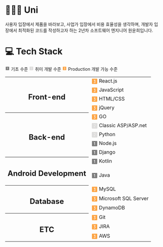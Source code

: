 <h1><b> 👩🏽‍💻 Uni </b></h1>

사용자 입장에서 제품을 바라보고, 사업가 입장에서 비용 효율성을 생각하며​,
개발자 입장에서 최적화된 코드를 작성하고자 하는 2년차 소프트웨어 엔지니어 원윤희입니다.

<h1><b>💻 Tech Stack</b></h1>
    <svg fill="#7d7d7d" width="15" height="15" viewBox="0 0 256 256" id="Flat" xmlns="http://www.w3.org/2000/svg" stroke="#dedede"><g id="SVGRepo_bgCarrier" stroke-width="0"></g><g id="SVGRepo_tracerCarrier" stroke-linecap="round" stroke-linejoin="round"></g><g id="SVGRepo_iconCarrier"> <path d="M208,32H48A16.02085,16.02085,0,0,0,32,48V208a16.02085,16.02085,0,0,0,16,16H208a16.02085,16.02085,0,0,0,16-16V48A16.02085,16.02085,0,0,0,208,32ZM139.99219,175.99219a8,8,0,0,1-16,0V98.95313l-11.54688,7.69531a7.99982,7.99982,0,1,1-8.875-13.3125l23.98438-15.99219A7.99941,7.99941,0,0,1,139.99219,84Z"></path> </g></svg> 기초 수준
    <svg fill="#dedede" width="15" height="15" viewBox="0 0 256 256" id="Flat" xmlns="http://www.w3.org/2000/svg" stroke="#633c1c"><g id="SVGRepo_bgCarrier" stroke-width="0"></g><g id="SVGRepo_tracerCarrier" stroke-linecap="round" stroke-linejoin="round"></g><g id="SVGRepo_iconCarrier"> <path d="M208,32H48A16.01833,16.01833,0,0,0,32,48V208a16.01833,16.01833,0,0,0,16,16H208a16.01833,16.01833,0,0,0,16-16V48A16.01833,16.01833,0,0,0,208,32ZM152,167.99414a8,8,0,0,1,0,16H104.31738c-.10644.0044-.21191.00635-.31836.00635a8.00251,8.00251,0,0,1-6.30078-12.93164L141.37012,112.793a16.0039,16.0039,0,1,0-28.11621-15.01856A8,8,0,1,1,98.51758,91.542a32.00411,32.00411,0,1,1,56.01269,30.35547c-.07324.10791-.14843.21436-.22754.31836l-34.30566,45.77832Z"></path> </g></svg> 취미 개발 수준
    <svg fill="#fda342" width="15" height="15"viewBox="0 0 256 256" id="Flat" xmlns="http://www.w3.org/2000/svg"><g id="SVGRepo_bgCarrier" stroke-width="0"></g><g id="SVGRepo_tracerCarrier" stroke-linecap="round" stroke-linejoin="round"></g><g id="SVGRepo_iconCarrier"> <path d="M208,32H48A16.01833,16.01833,0,0,0,32,48V208a16.01833,16.01833,0,0,0,16,16H208a16.01833,16.01833,0,0,0,16-16V48A16.01833,16.01833,0,0,0,208,32ZM149.457,177.45654a35.9963,35.9963,0,0,1-50.90723,0,8.00018,8.00018,0,0,1,11.31446-11.31347,19.99683,19.99683,0,1,0,14.13965-34.13868,7.99971,7.99971,0,0,1-6.55469-12.58642L136.63281,92H104a8,8,0,0,1,0-16h47.99414a7.99973,7.99973,0,0,1,6.55469,12.58643L137.5332,118.62305A36.01783,36.01783,0,0,1,149.457,177.45654Z"></path> </g></svg> Production 개발 가능 수준

<table>
  <tr>
    <th rowspan="4"><h2>Front-end</h2></th>
    <td style="display:flex"><div style="margin-right:3px;">
        <svg fill="#fda342" width="23" height="23"viewBox="0 0 256 256" id="Flat" xmlns="http://www.w3.org/2000/svg"><g id="SVGRepo_bgCarrier" stroke-width="0"></g><g id="SVGRepo_tracerCarrier" stroke-linecap="round" stroke-linejoin="round"></g><g id="SVGRepo_iconCarrier"> <path d="M208,32H48A16.01833,16.01833,0,0,0,32,48V208a16.01833,16.01833,0,0,0,16,16H208a16.01833,16.01833,0,0,0,16-16V48A16.01833,16.01833,0,0,0,208,32ZM149.457,177.45654a35.9963,35.9963,0,0,1-50.90723,0,8.00018,8.00018,0,0,1,11.31446-11.31347,19.99683,19.99683,0,1,0,14.13965-34.13868,7.99971,7.99971,0,0,1-6.55469-12.58642L136.63281,92H104a8,8,0,0,1,0-16h47.99414a7.99973,7.99973,0,0,1,6.55469,12.58643L137.5332,118.62305A36.01783,36.01783,0,0,1,149.457,177.45654Z"></path> </g></svg>
    </div>React.js </td>
  </tr>
  <tr>
        <td style="display:flex"><div style="margin-right:3px;">
        <svg fill="#fda342" width="23" height="23"viewBox="0 0 256 256" id="Flat" xmlns="http://www.w3.org/2000/svg"><g id="SVGRepo_bgCarrier" stroke-width="0"></g><g id="SVGRepo_tracerCarrier" stroke-linecap="round" stroke-linejoin="round"></g><g id="SVGRepo_iconCarrier"> <path d="M208,32H48A16.01833,16.01833,0,0,0,32,48V208a16.01833,16.01833,0,0,0,16,16H208a16.01833,16.01833,0,0,0,16-16V48A16.01833,16.01833,0,0,0,208,32ZM149.457,177.45654a35.9963,35.9963,0,0,1-50.90723,0,8.00018,8.00018,0,0,1,11.31446-11.31347,19.99683,19.99683,0,1,0,14.13965-34.13868,7.99971,7.99971,0,0,1-6.55469-12.58642L136.63281,92H104a8,8,0,0,1,0-16h47.99414a7.99973,7.99973,0,0,1,6.55469,12.58643L137.5332,118.62305A36.01783,36.01783,0,0,1,149.457,177.45654Z"></path> </g></svg>
    </div>JavaScript</td>
  </tr>
  <tr>
        <td style="display:flex"><div style="margin-right:3px;">
        <svg fill="#fda342" width="23" height="23"viewBox="0 0 256 256" id="Flat" xmlns="http://www.w3.org/2000/svg"><g id="SVGRepo_bgCarrier" stroke-width="0"></g><g id="SVGRepo_tracerCarrier" stroke-linecap="round" stroke-linejoin="round"></g><g id="SVGRepo_iconCarrier"> <path d="M208,32H48A16.01833,16.01833,0,0,0,32,48V208a16.01833,16.01833,0,0,0,16,16H208a16.01833,16.01833,0,0,0,16-16V48A16.01833,16.01833,0,0,0,208,32ZM149.457,177.45654a35.9963,35.9963,0,0,1-50.90723,0,8.00018,8.00018,0,0,1,11.31446-11.31347,19.99683,19.99683,0,1,0,14.13965-34.13868,7.99971,7.99971,0,0,1-6.55469-12.58642L136.63281,92H104a8,8,0,0,1,0-16h47.99414a7.99973,7.99973,0,0,1,6.55469,12.58643L137.5332,118.62305A36.01783,36.01783,0,0,1,149.457,177.45654Z"></path> </g></svg>
    </div>HTML/CSS</td>
  </tr>
  <tr>
        <td style="display:flex"><div style="margin-right:3px;">
        <svg fill="#fda342" width="23" height="23"viewBox="0 0 256 256" id="Flat" xmlns="http://www.w3.org/2000/svg"><g id="SVGRepo_bgCarrier" stroke-width="0"></g><g id="SVGRepo_tracerCarrier" stroke-linecap="round" stroke-linejoin="round"></g><g id="SVGRepo_iconCarrier"> <path d="M208,32H48A16.01833,16.01833,0,0,0,32,48V208a16.01833,16.01833,0,0,0,16,16H208a16.01833,16.01833,0,0,0,16-16V48A16.01833,16.01833,0,0,0,208,32ZM149.457,177.45654a35.9963,35.9963,0,0,1-50.90723,0,8.00018,8.00018,0,0,1,11.31446-11.31347,19.99683,19.99683,0,1,0,14.13965-34.13868,7.99971,7.99971,0,0,1-6.55469-12.58642L136.63281,92H104a8,8,0,0,1,0-16h47.99414a7.99973,7.99973,0,0,1,6.55469,12.58643L137.5332,118.62305A36.01783,36.01783,0,0,1,149.457,177.45654Z"></path> </g></svg>
    </div>jQuery</td>
  </tr>
  <tr>
    <th rowspan="5"><h2>Back-end</h2></th>
        <td style="display:flex"><div style="margin-right:3px;">
        <svg fill="#fda342" width="23" height="23"viewBox="0 0 256 256" id="Flat" xmlns="http://www.w3.org/2000/svg"><g id="SVGRepo_bgCarrier" stroke-width="0"></g><g id="SVGRepo_tracerCarrier" stroke-linecap="round" stroke-linejoin="round"></g><g id="SVGRepo_iconCarrier"> <path d="M208,32H48A16.01833,16.01833,0,0,0,32,48V208a16.01833,16.01833,0,0,0,16,16H208a16.01833,16.01833,0,0,0,16-16V48A16.01833,16.01833,0,0,0,208,32ZM149.457,177.45654a35.9963,35.9963,0,0,1-50.90723,0,8.00018,8.00018,0,0,1,11.31446-11.31347,19.99683,19.99683,0,1,0,14.13965-34.13868,7.99971,7.99971,0,0,1-6.55469-12.58642L136.63281,92H104a8,8,0,0,1,0-16h47.99414a7.99973,7.99973,0,0,1,6.55469,12.58643L137.5332,118.62305A36.01783,36.01783,0,0,1,149.457,177.45654Z"></path> </g></svg>
    </div>GO</td>
  </tr>
  <tr>
        <td style="display:flex"><div style="margin-right:3px;">
        <svg fill="#dedede" width="23" height="23" viewBox="0 0 256 256" id="Flat" xmlns="http://www.w3.org/2000/svg" stroke="#633c1c"><g id="SVGRepo_bgCarrier" stroke-width="0"></g><g id="SVGRepo_tracerCarrier" stroke-linecap="round" stroke-linejoin="round"></g><g id="SVGRepo_iconCarrier"> <path d="M208,32H48A16.01833,16.01833,0,0,0,32,48V208a16.01833,16.01833,0,0,0,16,16H208a16.01833,16.01833,0,0,0,16-16V48A16.01833,16.01833,0,0,0,208,32ZM152,167.99414a8,8,0,0,1,0,16H104.31738c-.10644.0044-.21191.00635-.31836.00635a8.00251,8.00251,0,0,1-6.30078-12.93164L141.37012,112.793a16.0039,16.0039,0,1,0-28.11621-15.01856A8,8,0,1,1,98.51758,91.542a32.00411,32.00411,0,1,1,56.01269,30.35547c-.07324.10791-.14843.21436-.22754.31836l-34.30566,45.77832Z"></path> </g></svg>
    </div>Classic ASP/ASP.net</td>
  </tr>
  <tr>
        <td style="display:flex"><div style="margin-right:3px;">
        <svg fill="#dedede" width="23" height="23" viewBox="0 0 256 256" id="Flat" xmlns="http://www.w3.org/2000/svg" stroke="#633c1c"><g id="SVGRepo_bgCarrier" stroke-width="0"></g><g id="SVGRepo_tracerCarrier" stroke-linecap="round" stroke-linejoin="round"></g><g id="SVGRepo_iconCarrier"> <path d="M208,32H48A16.01833,16.01833,0,0,0,32,48V208a16.01833,16.01833,0,0,0,16,16H208a16.01833,16.01833,0,0,0,16-16V48A16.01833,16.01833,0,0,0,208,32ZM152,167.99414a8,8,0,0,1,0,16H104.31738c-.10644.0044-.21191.00635-.31836.00635a8.00251,8.00251,0,0,1-6.30078-12.93164L141.37012,112.793a16.0039,16.0039,0,1,0-28.11621-15.01856A8,8,0,1,1,98.51758,91.542a32.00411,32.00411,0,1,1,56.01269,30.35547c-.07324.10791-.14843.21436-.22754.31836l-34.30566,45.77832Z"></path> </g></svg>
    </div>Python</td>
  </tr>
  <tr>
        <td style="display:flex"><div style="margin-right:3px;">
        <svg fill="#7d7d7d" width="23" height="23" viewBox="0 0 256 256" id="Flat" xmlns="http://www.w3.org/2000/svg" stroke="#dedede"><g id="SVGRepo_bgCarrier" stroke-width="0"></g><g id="SVGRepo_tracerCarrier" stroke-linecap="round" stroke-linejoin="round"></g><g id="SVGRepo_iconCarrier"> <path d="M208,32H48A16.02085,16.02085,0,0,0,32,48V208a16.02085,16.02085,0,0,0,16,16H208a16.02085,16.02085,0,0,0,16-16V48A16.02085,16.02085,0,0,0,208,32ZM139.99219,175.99219a8,8,0,0,1-16,0V98.95313l-11.54688,7.69531a7.99982,7.99982,0,1,1-8.875-13.3125l23.98438-15.99219A7.99941,7.99941,0,0,1,139.99219,84Z"></path> </g></svg>
    </div>Node.js</td>
  </tr>
  <tr>
        <td style="display:flex"><div style="margin-right:3px;">
        <svg fill="#7d7d7d" width="23" height="23" viewBox="0 0 256 256" id="Flat" xmlns="http://www.w3.org/2000/svg" stroke="#dedede"><g id="SVGRepo_bgCarrier" stroke-width="0"></g><g id="SVGRepo_tracerCarrier" stroke-linecap="round" stroke-linejoin="round"></g><g id="SVGRepo_iconCarrier"> <path d="M208,32H48A16.02085,16.02085,0,0,0,32,48V208a16.02085,16.02085,0,0,0,16,16H208a16.02085,16.02085,0,0,0,16-16V48A16.02085,16.02085,0,0,0,208,32ZM139.99219,175.99219a8,8,0,0,1-16,0V98.95313l-11.54688,7.69531a7.99982,7.99982,0,1,1-8.875-13.3125l23.98438-15.99219A7.99941,7.99941,0,0,1,139.99219,84Z"></path> </g></svg>
    </div>Django</td>
  </tr>
  <tr>
    <th rowspan="2"><h2>Android Development</h2></th>
        <td style="display:flex"><div style="margin-right:3px;">
        <svg fill="#7d7d7d" width="23" height="23" viewBox="0 0 256 256" id="Flat" xmlns="http://www.w3.org/2000/svg" stroke="#dedede"><g id="SVGRepo_bgCarrier" stroke-width="0"></g><g id="SVGRepo_tracerCarrier" stroke-linecap="round" stroke-linejoin="round"></g><g id="SVGRepo_iconCarrier"> <path d="M208,32H48A16.02085,16.02085,0,0,0,32,48V208a16.02085,16.02085,0,0,0,16,16H208a16.02085,16.02085,0,0,0,16-16V48A16.02085,16.02085,0,0,0,208,32ZM139.99219,175.99219a8,8,0,0,1-16,0V98.95313l-11.54688,7.69531a7.99982,7.99982,0,1,1-8.875-13.3125l23.98438-15.99219A7.99941,7.99941,0,0,1,139.99219,84Z"></path> </g></svg>
    </div>Kotlin</td>
  </tr>
  <tr>
        <td style="display:flex"><div style="margin-right:3px;">
        <svg fill="#7d7d7d" width="23" height="23" viewBox="0 0 256 256" id="Flat" xmlns="http://www.w3.org/2000/svg" stroke="#dedede"><g id="SVGRepo_bgCarrier" stroke-width="0"></g><g id="SVGRepo_tracerCarrier" stroke-linecap="round" stroke-linejoin="round"></g><g id="SVGRepo_iconCarrier"> <path d="M208,32H48A16.02085,16.02085,0,0,0,32,48V208a16.02085,16.02085,0,0,0,16,16H208a16.02085,16.02085,0,0,0,16-16V48A16.02085,16.02085,0,0,0,208,32ZM139.99219,175.99219a8,8,0,0,1-16,0V98.95313l-11.54688,7.69531a7.99982,7.99982,0,1,1-8.875-13.3125l23.98438-15.99219A7.99941,7.99941,0,0,1,139.99219,84Z"></path> </g></svg>
    </div>Java</td>
  </tr>
  <tr>
    <th rowspan="3"><h2>Database</h2></th>
        <td style="display:flex"><div style="margin-right:3px;">
        <svg fill="#fda342" width="23" height="23"viewBox="0 0 256 256" id="Flat" xmlns="http://www.w3.org/2000/svg"><g id="SVGRepo_bgCarrier" stroke-width="0"></g><g id="SVGRepo_tracerCarrier" stroke-linecap="round" stroke-linejoin="round"></g><g id="SVGRepo_iconCarrier"> <path d="M208,32H48A16.01833,16.01833,0,0,0,32,48V208a16.01833,16.01833,0,0,0,16,16H208a16.01833,16.01833,0,0,0,16-16V48A16.01833,16.01833,0,0,0,208,32ZM149.457,177.45654a35.9963,35.9963,0,0,1-50.90723,0,8.00018,8.00018,0,0,1,11.31446-11.31347,19.99683,19.99683,0,1,0,14.13965-34.13868,7.99971,7.99971,0,0,1-6.55469-12.58642L136.63281,92H104a8,8,0,0,1,0-16h47.99414a7.99973,7.99973,0,0,1,6.55469,12.58643L137.5332,118.62305A36.01783,36.01783,0,0,1,149.457,177.45654Z"></path> </g></svg>
    </div>MySQL</td>
  </tr>
  <tr>
        <td style="display:flex"><div style="margin-right:3px;">
        <svg fill="#fda342" width="23" height="23"viewBox="0 0 256 256" id="Flat" xmlns="http://www.w3.org/2000/svg"><g id="SVGRepo_bgCarrier" stroke-width="0"></g><g id="SVGRepo_tracerCarrier" stroke-linecap="round" stroke-linejoin="round"></g><g id="SVGRepo_iconCarrier"> <path d="M208,32H48A16.01833,16.01833,0,0,0,32,48V208a16.01833,16.01833,0,0,0,16,16H208a16.01833,16.01833,0,0,0,16-16V48A16.01833,16.01833,0,0,0,208,32ZM149.457,177.45654a35.9963,35.9963,0,0,1-50.90723,0,8.00018,8.00018,0,0,1,11.31446-11.31347,19.99683,19.99683,0,1,0,14.13965-34.13868,7.99971,7.99971,0,0,1-6.55469-12.58642L136.63281,92H104a8,8,0,0,1,0-16h47.99414a7.99973,7.99973,0,0,1,6.55469,12.58643L137.5332,118.62305A36.01783,36.01783,0,0,1,149.457,177.45654Z"></path> </g></svg>
    </div>Microsoft SQL Server</td>
  </tr>
  <tr>
        <td style="display:flex"><div style="margin-right:3px;">
        <svg fill="#fda342" width="23" height="23"viewBox="0 0 256 256" id="Flat" xmlns="http://www.w3.org/2000/svg"><g id="SVGRepo_bgCarrier" stroke-width="0"></g><g id="SVGRepo_tracerCarrier" stroke-linecap="round" stroke-linejoin="round"></g><g id="SVGRepo_iconCarrier"> <path d="M208,32H48A16.01833,16.01833,0,0,0,32,48V208a16.01833,16.01833,0,0,0,16,16H208a16.01833,16.01833,0,0,0,16-16V48A16.01833,16.01833,0,0,0,208,32ZM149.457,177.45654a35.9963,35.9963,0,0,1-50.90723,0,8.00018,8.00018,0,0,1,11.31446-11.31347,19.99683,19.99683,0,1,0,14.13965-34.13868,7.99971,7.99971,0,0,1-6.55469-12.58642L136.63281,92H104a8,8,0,0,1,0-16h47.99414a7.99973,7.99973,0,0,1,6.55469,12.58643L137.5332,118.62305A36.01783,36.01783,0,0,1,149.457,177.45654Z"></path> </g></svg>
    </div>DynamoDB</td>
  </tr>
  <tr>
    <th rowspan="3"><h2>ETC</h2></th>
        <td style="display:flex"><div style="margin-right:3px;">
        <svg fill="#fda342" width="23" height="23"viewBox="0 0 256 256" id="Flat" xmlns="http://www.w3.org/2000/svg"><g id="SVGRepo_bgCarrier" stroke-width="0"></g><g id="SVGRepo_tracerCarrier" stroke-linecap="round" stroke-linejoin="round"></g><g id="SVGRepo_iconCarrier"> <path d="M208,32H48A16.01833,16.01833,0,0,0,32,48V208a16.01833,16.01833,0,0,0,16,16H208a16.01833,16.01833,0,0,0,16-16V48A16.01833,16.01833,0,0,0,208,32ZM149.457,177.45654a35.9963,35.9963,0,0,1-50.90723,0,8.00018,8.00018,0,0,1,11.31446-11.31347,19.99683,19.99683,0,1,0,14.13965-34.13868,7.99971,7.99971,0,0,1-6.55469-12.58642L136.63281,92H104a8,8,0,0,1,0-16h47.99414a7.99973,7.99973,0,0,1,6.55469,12.58643L137.5332,118.62305A36.01783,36.01783,0,0,1,149.457,177.45654Z"></path> </g></svg>
    </div>Git</td>
  </tr>
  <tr>
        <td style="display:flex"><div style="margin-right:3px;">
        <svg fill="#fda342" width="23" height="23"viewBox="0 0 256 256" id="Flat" xmlns="http://www.w3.org/2000/svg"><g id="SVGRepo_bgCarrier" stroke-width="0"></g><g id="SVGRepo_tracerCarrier" stroke-linecap="round" stroke-linejoin="round"></g><g id="SVGRepo_iconCarrier"> <path d="M208,32H48A16.01833,16.01833,0,0,0,32,48V208a16.01833,16.01833,0,0,0,16,16H208a16.01833,16.01833,0,0,0,16-16V48A16.01833,16.01833,0,0,0,208,32ZM149.457,177.45654a35.9963,35.9963,0,0,1-50.90723,0,8.00018,8.00018,0,0,1,11.31446-11.31347,19.99683,19.99683,0,1,0,14.13965-34.13868,7.99971,7.99971,0,0,1-6.55469-12.58642L136.63281,92H104a8,8,0,0,1,0-16h47.99414a7.99973,7.99973,0,0,1,6.55469,12.58643L137.5332,118.62305A36.01783,36.01783,0,0,1,149.457,177.45654Z"></path> </g></svg>
    </div>JIRA</td>
  </tr>
  <tr>
        <td style="display:flex"><div style="margin-right:3px;">
        <svg fill="#fda342" width="23" height="23"viewBox="0 0 256 256" id="Flat" xmlns="http://www.w3.org/2000/svg"><g id="SVGRepo_bgCarrier" stroke-width="0"></g><g id="SVGRepo_tracerCarrier" stroke-linecap="round" stroke-linejoin="round"></g><g id="SVGRepo_iconCarrier"> <path d="M208,32H48A16.01833,16.01833,0,0,0,32,48V208a16.01833,16.01833,0,0,0,16,16H208a16.01833,16.01833,0,0,0,16-16V48A16.01833,16.01833,0,0,0,208,32ZM149.457,177.45654a35.9963,35.9963,0,0,1-50.90723,0,8.00018,8.00018,0,0,1,11.31446-11.31347,19.99683,19.99683,0,1,0,14.13965-34.13868,7.99971,7.99971,0,0,1-6.55469-12.58642L136.63281,92H104a8,8,0,0,1,0-16h47.99414a7.99973,7.99973,0,0,1,6.55469,12.58643L137.5332,118.62305A36.01783,36.01783,0,0,1,149.457,177.45654Z"></path> </g></svg>
    </div>AWS</td>
  </tr>
</table>
